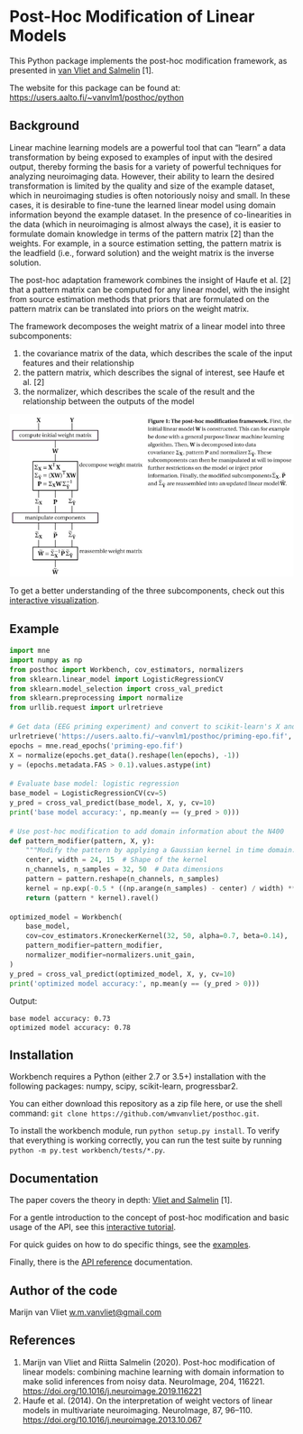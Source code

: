 Post-Hoc Modification of Linear Models
==========

This Python package implements the post-hoc modification framework, as
presented in [van Vliet and Salmelin](https://doi.org/10.1016/j.neuroimage.2019.116221) [1].

The website for this package can be found at:
https://users.aalto.fi/~vanvlm1/posthoc/python

Background
----------

Linear machine learning models are a powerful tool that can “learn” a data
transformation by being exposed to examples of input with the desired output,
thereby forming the basis for a variety of powerful techniques for analyzing
neuroimaging data. However, their ability to learn the desired transformation
is limited by the quality and size of the example dataset, which in
neuroimaging studies is often notoriously noisy and small. In these cases, it
is desirable to fine-tune the learned linear model using domain information
beyond the example dataset. In the presence of co-linearities in the data
(which in neuroimaging is almost always the case), it is easier to formulate
domain knowledge in terms of the pattern matrix [2] than the weights. For
example, in a source estimation setting, the pattern matrix is the leadfield
(i.e., forward solution) and the weight matrix is the inverse solution.

The post-hoc adaptation framework combines the insight of Haufe et al. [2] that a
pattern matrix can be computed for any linear model, with the insight from
source estimation methods that priors that are formulated on the pattern matrix
can be translated into priors on the weight matrix.

The framework decomposes the weight matrix of a linear model into three
subcomponents:

 1. the covariance matrix of the data, which describes the scale of the input features and their relationship
 2. the pattern matrix, which describes the signal of interest, see Haufe et al. [2]
 3. the normalizer, which describes the scale of the result and the relationship between the outputs of the model

![Explanation of the post-hoc framework](doc/images/posthoc.png)

To get a better understanding of the three subcomponents, check out this
[interactive visualization](https://users.aalto.fi/~vanvlm1/posthoc/regression.html>).

Example
-------
```python
import mne
import numpy as np
from posthoc import Workbench, cov_estimators, normalizers
from sklearn.linear_model import LogisticRegressionCV
from sklearn.model_selection import cross_val_predict
from sklearn.preprocessing import normalize
from urllib.request import urlretrieve

# Get data (EEG priming experiment) and convert to scikit-learn's X and y
urlretrieve('https://users.aalto.fi/~vanvlm1/posthoc/priming-epo.fif', 'priming-epo.fif')
epochs = mne.read_epochs('priming-epo.fif')
X = normalize(epochs.get_data().reshape(len(epochs), -1))
y = (epochs.metadata.FAS > 0.1).values.astype(int)

# Evaluate base model: logistic regression
base_model = LogisticRegressionCV(cv=5)
y_pred = cross_val_predict(base_model, X, y, cv=10)
print('base model accuracy:', np.mean(y == (y_pred > 0)))

# Use post-hoc modification to add domain information about the N400
def pattern_modifier(pattern, X, y):
    """Modify the pattern by applying a Gaussian kernel in time domain."""
    center, width = 24, 15  # Shape of the kernel
    n_channels, n_samples = 32, 50  # Data dimensions
    pattern = pattern.reshape(n_channels, n_samples)
    kernel = np.exp(-0.5 * ((np.arange(n_samples) - center) / width) ** 2)
    return (pattern * kernel).ravel()

optimized_model = Workbench(
    base_model,
    cov=cov_estimators.KroneckerKernel(32, 50, alpha=0.7, beta=0.14),
    pattern_modifier=pattern_modifier,
    normalizer_modifier=normalizers.unit_gain,
)
y_pred = cross_val_predict(optimized_model, X, y, cv=10)
print('optimized model accuracy:', np.mean(y == (y_pred > 0)))
```
Output:
```
base model accuracy: 0.73
optimized model accuracy: 0.78
```

Installation
------------

Workbench requires a Python (either 2.7 or 3.5+) installation with the
following packages: numpy, scipy, scikit-learn, progressbar2.

You can either download this repository as a zip file here, or use the shell
command: `git clone https://github.com/wmvanvliet/posthoc.git`.

To install the workbench module, run `python setup.py install`. To verify
that everything is working correctly, you can run the test suite by running
`python -m py.test workbench/tests/*.py`.

Documentation
-------------
The paper covers the theory in depth: [Vliet and Salmelin](https://doi.org/10.1016/j.neuroimage.2019.116221>) [1].

For a gentle introduction to the concept of post-hoc modification and basic usage of the API, see this
[interactive tutorial](https://mybinder.org/v2/gh/wmvanvliet/neuroscience_tutorials/master?filepath=posthoc%2Flinear_regression.ipynb).

For quick guides on how to do specific things, see the [examples](https://users.aalto.fi/~vanvlm1/posthoc/python/auto_examples/index.html).

Finally, there is the [API reference](https://users.aalto.fi/~vanvlm1/posthoc/python/api.html) documentation.

Author of the code
------------------

Marijn van Vliet <w.m.vanvliet@gmail.com>

References
----------

1. Marijn van Vliet and Riitta Salmelin (2020). Post-hoc modification of
   linear models: combining machine learning with domain information to make
   solid inferences from noisy data. NeuroImage, 204, 116221.
   https://doi.org/10.1016/j.neuroimage.2019.116221
2. Haufe et al. (2014). On the interpretation of weight vectors of linear
   models in multivariate neuroimaging. NeuroImage, 87, 96–110.
   https://doi.org/10.1016/j.neuroimage.2013.10.067
